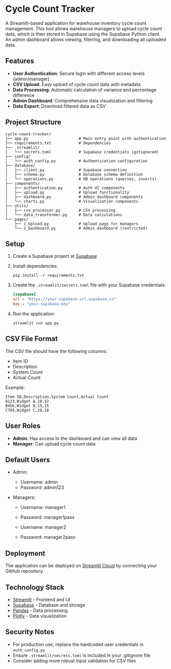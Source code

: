 # Cycle Count Tracker

A Streamlit-based application for warehouse inventory cycle count management. This tool allows warehouse managers to upload cycle count data, which is then stored in Supabase using the Supabase Python client. An admin dashboard allows viewing, filtering, and downloading all uploaded data.

## Features

- **User Authentication**: Secure login with different access levels (admin/manager)
- **CSV Upload**: Easy upload of cycle count data with metadata
- **Data Processing**: Automatic calculation of variance and percentage difference
- **Admin Dashboard**: Comprehensive data visualization and filtering
- **Data Export**: Download filtered data as CSV

## Project Structure

```
cycle-count-tracker/
├── app.py                      # Main entry point with authentication
├── requirements.txt            # Dependencies
├── .streamlit/
│   └── secrets.toml            # Supabase credentials (gitignored)
├── config/
│   └── auth_config.py          # Authentication configuration
├── database/
│   ├── client.py               # Supabase connection
│   ├── schema.py               # Database schema definition
│   └── operations.py           # DB operations (queries, inserts)
├── components/
│   ├── authentication.py       # Auth UI components
│   ├── upload.py               # Upload functionality
│   ├── dashboard.py            # Admin dashboard components
│   └── charts.py               # Visualization components
├── utils/
│   ├── csv_processor.py        # CSV processing
│   └── data_transformer.py     # Data calculations
└── pages/
    ├── 1_Upload.py             # Upload page for managers
    └── 2_Dashboard.py          # Admin dashboard (restricted)
```

## Setup

1. Create a Supabase project at [Supabase](https://supabase.com/)

2. Install dependencies:

   ```
   pip install -r requirements.txt
   ```

3. Create the `.streamlit/secrets.toml` file with your Supabase credentials:

   ```toml
   [supabase]
   url = "https://your-supabase-url.supabase.co"
   key = "your-supabase-key"
   ```

4. Run the application:
   ```
   streamlit run app.py
   ```

## CSV File Format

The CSV file should have the following columns:

- Item ID
- Description
- System Count
- Actual Count

Example:

```
Item ID,Description,System Count,Actual Count
A123,Widget A,10,12
B456,Widget B,15,15
C789,Widget C,20,18
```

## User Roles

- **Admin**: Has access to the dashboard and can view all data
- **Manager**: Can upload cycle count data

## Default Users

- Admin:

  - Username: admin
  - Password: admin123

- Managers:

  - Username: manager1
  - Password: manager1pass

  - Username: manager2
  - Password: manager2pass

## Deployment

The application can be deployed on [Streamlit Cloud](https://streamlit.io/cloud) by connecting your GitHub repository.

## Technology Stack

- [Streamlit](https://streamlit.io/) - Frontend and UI
- [Supabase](https://supabase.com/) - Database and storage
- [Pandas](https://pandas.pydata.org/) - Data processing
- [Plotly](https://plotly.com/) - Data visualization

## Security Notes

- For production use, replace the hardcoded user credentials in `auth_config.py`
- Ensure `.streamlit/secrets.toml` is included in your .gitignore file
- Consider adding more robust input validation for CSV files
